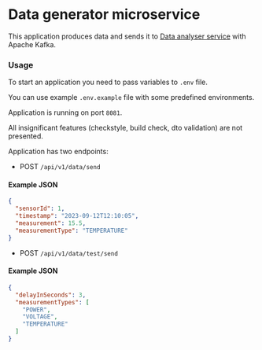 # Data generator microservice


This application produces data and sends it to [Data analyser service](https://github.com/JavaCoDED78/data-analyser-service) with Apache Kafka.

### Usage

To start an application you need to pass variables to `.env` file.

You can use example `.env.example` file with some predefined environments.

Application is running on port `8081`.

All insignificant features (checkstyle, build check, dto validation) are not presented.

Application has two endpoints:
* POST `/api/v1/data/send`
#### Example JSON
```json
{
  "sensorId": 1,
  "timestamp": "2023-09-12T12:10:05",
  "measurement": 15.5,
  "measurementType": "TEMPERATURE"
}
```

* POST `/api/v1/data/test/send`
#### Example JSON
```json
{
  "delayInSeconds": 3,
  "measurementTypes": [
    "POWER",
    "VOLTAGE",
    "TEMPERATURE"
  ]
}
```